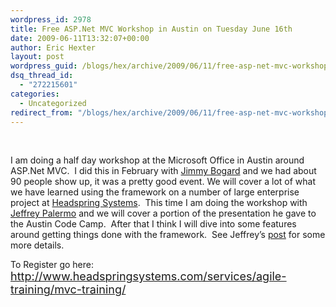 ```yaml
---
wordpress_id: 2978
title: Free ASP.Net MVC Workshop in Austin on Tuesday June 16th
date: 2009-06-11T13:32:07+00:00
author: Eric Hexter
layout: post
wordpress_guid: /blogs/hex/archive/2009/06/11/free-asp-net-mvc-workshop-in-austin-on-tuesday-june-16th.aspx
dsq_thread_id:
  - "272215601"
categories:
  - Uncategorized
redirect_from: "/blogs/hex/archive/2009/06/11/free-asp-net-mvc-workshop-in-austin-on-tuesday-june-16th.aspx/"
---
```

&#160;

I am doing a half day workshop at the Microsoft Office in Austin around ASP.Net MVC.&#160; I did this in February with <a href="https://lostechies.com/blogs/jimmy_bogard/" target="_blank">Jimmy Bogard</a> and we had about 90 people show up, it was a pretty good event. We will cover a lot of what we have learned using the framework on a number of large enterprise project at <a href="http://www.headspringsystems.com" target="_blank">Headspring Systems</a>.&#160; This time I am doing the workshop with <a href="http://jeffreypalermo.com/" target="_blank">Jeffrey Palermo</a> and we will cover a portion of the presentation he gave to the Austin Code Camp.&#160; After that I think I will dive into some features around getting things done with the framework.&#160; See Jeffrey’s <a href="http://jeffreypalermo.com/blog/afternoon-of-asp-net-mvc-16-june-free-headspring-event/" target="_blank">post</a> for some more details.

To Register go here: [<font size="4">http://www.headspringsystems.com/services/agile-training/mvc-training/</font>](http://www.headspringsystems.com/services/agile-training/mvc-training/)